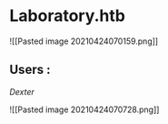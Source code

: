 # Laboratory.htb

![[Pasted image 20210424070159.png]]

## Users :
*Dexter*

![[Pasted image 20210424070728.png]]